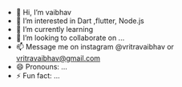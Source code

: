 - 👋 Hi, I’m vaibhav
- 👀 I’m interested in Dart ,flutter, Node.js
- 🌱 I’m currently learning 
- 💞️ I’m looking to collaborate on ...
- 📫 Message me on instagram @vritravaibhav or vritravaibhav@gmail.com
- 😄 Pronouns: ...
- ⚡ Fun fact: ...

<!---
usernameisvaibhav/usernameisvaibhav is a ✨ special ✨ repository because its `README.md` (this file) appears on your GitHub profile.
You can click the Preview link to take a look at your changes.
--->
